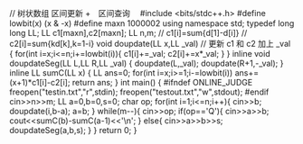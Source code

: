 // 树状数组 区间更新 +　区间查询　
#include <bits/stdc++.h>
#define lowbit(x) (x & -x)
#define maxn 1000002
using namespace std;
typedef long long LL;
LL c1[maxn],c2[maxn];
LL n,m;
// c1[i]=sum{d[1]-d[i]}
// c2[i]=sum{kd[k],k=1-i}
void doupdate(LL x,LL _val) // 更新 c1 和 c2 加上 _val  
{
	for(int i=x;i<=n;i+=lowbit(i)){
		c1[i]+=_val;
		c2[i]+=x*_val;
	}
}
inline void doupdateSeg(LL L,LL R,LL _val)
{
	doupdate(L,_val);
	doupdate(R+1,-_val);
}
inline LL sumC(LL x)
{
	LL ans=0;
	for(int i=x;i>=1;i-=lowbit(i))
		ans+=(x+1)*c1[i]-c2[i];
	return ans;
}
int main()
{
	#ifndef ONLINE_JUDGE
	freopen("testin.txt","r",stdin);
	freopen("testout.txt","w",stdout);
	#endif
	cin>>n>>m;
	LL a=0,b=0,s=0;
	char op;
	for(int i=1;i<=n;i++){
		cin>>b;
		doupdate(i,b-a);
		a=b;
	}
	while(m--){
		cin>>op;
		if(op=='Q'){
			cin>>a>>b;
			cout<<sumC(b)-sumC(a-1)<<'\n';
		}
		else{
			cin>>a>>b>>s;
			doupdateSeg(a,b,s); 
		}
	}
	return 0;
}
